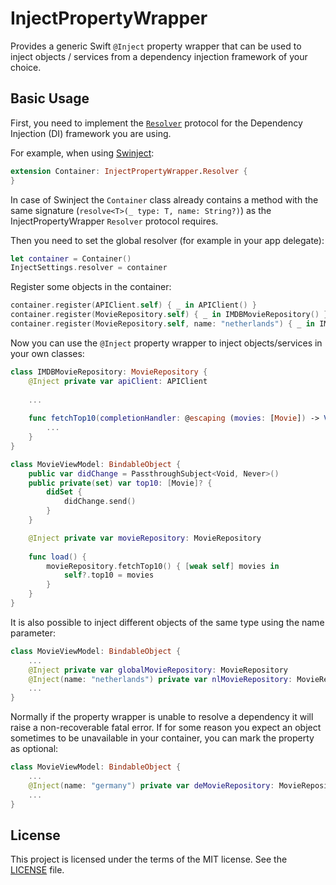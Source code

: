 # InjectPropertyWrapper

Provides a generic Swift `@Inject` property wrapper that can be used to inject objects / services from 
a dependency injection framework of your choice.

## Basic Usage

First, you need to implement the [`Resolver`](Sources/InjectPropertyWrapper/Resolver.swift) protocol for
the Dependency Injection (DI) framework you are using.

For example, when using [Swinject](https://github.com/Swinject/Swinject):
```swift
extension Container: InjectPropertyWrapper.Resolver {
}
```

In case of Swinject the `Container` class already contains a method with the same signature (`resolve<T>(_ type: T, name: String?)`)
as the InjectPropertyWrapper `Resolver` protocol requires.

Then you need to set the global resolver (for example in your app delegate):
```swift
let container = Container()
InjectSettings.resolver = container
```

Register some objects in the container:
```swift
container.register(APIClient.self) { _ in APIClient() }
container.register(MovieRepository.self) { _ in IMDBMovieRepository() }
container.register(MovieRepository.self, name: "netherlands") { _ in IMDBMovieRepository("nl") }
```

Now you can use the `@Inject` property wrapper to inject objects/services in your own classes:
```swift
class IMDBMovieRepository: MovieRepository {
    @Inject private var apiClient: APIClient
    
    ...
    
    func fetchTop10(completionHandler: @escaping (movies: [Movie]) -> Void) {
        ...
    }
}

class MovieViewModel: BindableObject {
    public var didChange = PassthroughSubject<Void, Never>()
    public private(set) var top10: [Movie]? {
        didSet {
            didChange.send()    
        }
    }

    @Inject private var movieRepository: MovieRepository
    
    func load() {
        movieRepository.fetchTop10() { [weak self] movies in
            self?.top10 = movies
        }
    }
}
```

It is also possible to inject different objects of the same type using the name parameter:
```swift
class MovieViewModel: BindableObject {
    ...
    @Inject private var globalMovieRepository: MovieRepository
    @Inject(name: "netherlands") private var nlMovieRepository: MovieRepository
    ...
}
```

Normally if the property wrapper is unable to resolve a dependency it will raise a non-recoverable
fatal error. If for some reason you expect an object sometimes to be unavailable in your container,
you can mark the property as optional:
```swift
class MovieViewModel: BindableObject {
    ...
    @Inject(name: "germany") private var deMovieRepository: MovieRepository?
    ...
}
```

## License

This project is licensed under the terms of the MIT license. See the [LICENSE](LICENSE) file.
